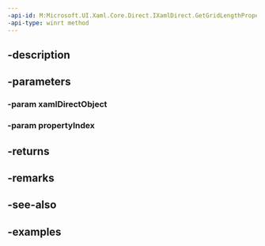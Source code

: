 ```yaml
---
-api-id: M:Microsoft.UI.Xaml.Core.Direct.IXamlDirect.GetGridLengthProperty(System.Object,Microsoft.UI.Xaml.Core.Direct.XamlPropertyIndex)
-api-type: winrt method
---
```


## -description

## -parameters

### -param xamlDirectObject

### -param propertyIndex

## -returns

## -remarks

## -see-also

## -examples

